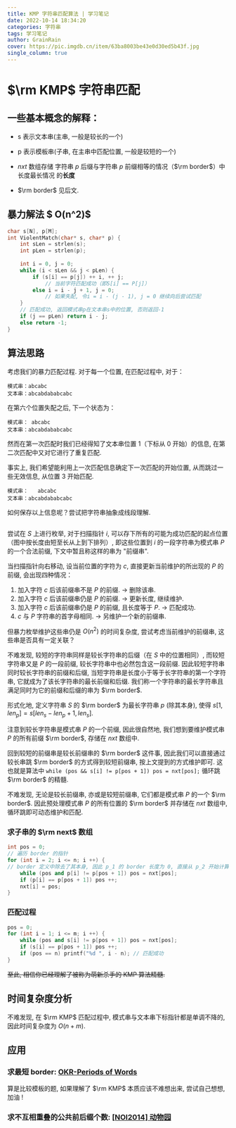 ```yaml
---
title: KMP 字符串匹配算法 | 学习笔记
date: 2022-10-14 18:34:20
categories: 字符串
tags: 学习笔记
author: GrainRain
cover: https://pic.imgdb.cn/item/63ba8003be43e0d30ed5b43f.jpg
single_column: true
---
```



# $\rm KMP$ 字符串匹配

## 一些基本概念的解释：

- s 表示文本串(主串, 一般是较长的一个)

- p 表示模板串(子串, 在主串中匹配位置, 一般是较短的一个)

- $nxt$ 数组存储 字符串 $p$ 后缀与字符串 $p$ 前缀相等的情况（$\rm border$）中 长度最长情况 的**长度**

- $\rm border$ 见后文.

## 暴力解法 $ O(n^2)$

```cpp
char s[N], p[M];
int ViolentMatch(char* s, char* p) {
	int sLen = strlen(s);
	int pLen = strlen(p);
 
	int i = 0, j = 0;
	while (i < sLen && j < pLen) {
		if (s[i] == p[j]) ++ i, ++ j;
			// 当前字符匹配成功（即S[i] == P[j]）
		else i = i - j + 1, j = 0;
			// 如果失配, 令i = i - (j - 1), j = 0 继续向后尝试匹配
	}
	// 匹配成功, 返回模式串p在文本串s中的位置, 否则返回-1
	if (j == pLen) return i - j;
	else return -1;
}
```

## 算法思路

考虑我们的暴力匹配过程. 对于每一个位置, 在匹配过程中, 对于：

```
模式串：abcabc
文本串：abcabdababcabc
```

在第六个位置失配之后, 下一个状态为：

```
模式串： abcabc
文本串：abcabdababcabc
```

然而在第一次匹配时我们已经得知了文本串位置 $1$（下标从 $0$ 开始）的信息, 在第二次匹配中又对它进行了重复匹配.

事实上, 我们希望能利用上一次匹配信息确定下一次匹配的开始位置, 从而跳过一些无效信息, 从位置 $3$ 开始匹配. 

```
模式串：   abcabc
文本串：abcabdababcabc
```

如何保存以上信息呢？尝试把字符串抽象成线段理解. 

![]()

尝试在 $S$ 上进行枚举, 对于扫描指针 $i$, 可以存下所有的可能为成功匹配的起点位置（图中按长度由短至长从上到下排列）, 即这些位置到 $i$ 的一段字符串为模式串 $P$ 的一个合法前缀, 下文中暂且称这样的串为 "前缀串". 

当扫描指针向右移动, 设当前位置的字符为 $c$, 直接更新当前维护的所出现的 $P$ 的前缀, 会出现四种情况：

1. 加入字符 $c$ 后该前缀串不是 $P$ 的前缀. -> 删除该串.
2. 加入字符 $c$ 后该前缀串仍是 $P$ 的前缀. -> 更新长度, 继续维护.
3. 加入字符 $c$ 后该前缀串仍是 $P$ 的前缀, 且长度等于 $P$. -> 匹配成功.
4. $c$ 与 $P$ 字符串的首字母相同. -> 另维护一个新的前缀串.

但暴力枚举维护这些串仍是 $O(n^2)$ 的时间复杂度, 尝试考虑当前维护的前缀串, 这些串是否具有一定关联？

不难发现, 较短的字符串同样是较长字符串的后缀（在 $S$ 中的位置相同）, 而较短字符串又是 $P$ 的一段前缀, 较长字符串中也必然包含这一段前缀. 因此较短字符串同时较长字符串的前缀和后缀, 当短字符串是长度小于等于长字符串的第一个字符串, 它就成为了该长字符串的最长前缀和后缀. 我们称一个字符串的最长字符串且满足同时为它的前缀和后缀的串为 $\rm border$.

形式化地, 定义字符串 $S$ 的 $\rm border$ 为最长字符串 $p$ (除其本身), 使得 $s[1, len_p] = s[len_s - len_p + 1, len_s]$. 

注意到较长字符串是模式串 $P$ 的一个前缀, 因此很自然地, 我们想到要维护模式串 $P$ 的所有前缀 $\rm border$, 存储在 $nxt$ 数组中.

回到较短的前缀串是较长前缀串的 $\rm border$ 这件事, 因此我们可以直接通过较长串跳 $\rm border$ 的方式得到较短前缀串, 按上文提到的方式维护即可. 这也就是算法中 `while (pos && s[i] != p[pos + 1]) pos = nxt[pos];` 循环跳 $\rm border$ 的精髓.

不难发现, 无论是较长前缀串, 亦或是较短前缀串, 它们都是模式串 $P$ 的一个 $\rm border$. 因此预处理模式串 $P$ 的所有位置的 $\rm border$ 并存储在 $nxt$ 数组中, 循环跳即可动态维护和匹配.


### 求子串的 $\rm next$ 数组 

```cpp
int pos = 0;
// 遍历 border 的指针
for (int i = 2; i <= n; i ++) {
// border 定义中除去了其本身, 因此 p_1 的 border 长度为 0, 直接从 p_2 开始计算. 
	while (pos and p[i] != p[pos + 1]) pos = nxt[pos];
	if (p[i] == p[pos + 1]) pos ++;
	nxt[i] = pos;
}
```

### 匹配过程

```cpp
pos = 0;
for (int i = 1; i <= m; i ++) {
	while (pos and s[i] != p[pos + 1]) pos = nxt[pos];
	if (s[i] == p[pos + 1]) pos ++;
	if (pos == n) printf("%d ", i - n); // 匹配成功
}
```

~~至此, 相信你已经理解了被称为萌新杀手的 KMP 算法精髓.~~

## 时间复杂度分析

不难发现, 在 $\rm KMP$ 匹配过程中, 模式串与文本串下标指针都是单调不降的, 因此时间复杂度为 $O(n + m)$. 

## 应用

### 求最短 border: [OKR-Periods of Words](https://www.luogu.com.cn/problem/P3435)

算是比较模板的题, 如果理解了 $\rm KMP$ 本质应该不难想出来, 尝试自己想想, 加油 ! 

### 求不互相重叠的公共前后缀个数: [[NOI2014] 动物园](https://www.luogu.com.cn/problem/P2375)

